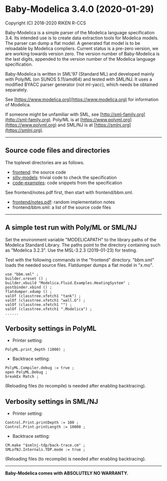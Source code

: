 # Baby-Modelica 3.4.0 (2020-01-29)

Copyright (C) 2018-2020 RIKEN R-CCS

Baby-Modelica is a simple parser of the Modelica language
specification 3.4.  Its intended use is to create data extraction
tools for Modelica models.  The parser can dump a flat model.  A
generated flat model is to be reloadable by Modelica compliers.
Current status is a pre-zero version, we are working towards version
zero.  The version number of Baby-Modelica is the last digits,
appended to the version number of the Modelica language specification.

Baby-Modelica is written in SML'97 (Standard ML) and developed mainly
with Poly/ML (on SUNOS 5.11/amd64) and tested with SML/NJ.  It uses a
modified BYACC parser generator (not ml-yacc), which needs be obtained
separately.

See [https://www.modelica.org](https://www.modelica.org) for
information of Modelica.

If someone might be unfamiliar with SML, see
[http://sml-family.org](http://sml-family.org).  Poly/ML is at
[https://www.polyml.org](https://www.polyml.org) and SML/NJ is at
[https://smlnj.org](https://smlnj.org).

----

## Source code files and directories

The toplevel directories are as follows.
* [frontend](frontend): the source code
* [silly-models](silly-models): trivial code to check the specification
* [code-examples](code-examples): code snippets from the specification

See frontend/notes.pdf first, then start with frontend/bbm.sml.
* [frontend/notes.pdf](frontend/notes.pdf): random implementation notes
* frontend/bbm.sml: a list of the source code files

----

## A simple test run with Poly/ML or SML/NJ

Set the environment variable "MODELICAPATH" to the library paths of
the Modelica Standard Library.  The paths point to the directory
containing such as "Modelica 3.2.3".  Use the MSL-3.2.3 (2019-01-23)
for testing.

Test with the following commands in the "frontend" directory.
"bbm.sml" loads the needed source files.  Flatdumper dumps a flat
model in "x.mo".

```
use "bbm.sml" ;
builder.xreset () ;
builder.xbuild "Modelica.Fluid.Examples.HeatingSystem" ;
postbinder.xbind () ;
flatdumper.xdump () ;
valOf (classtree.xfetch1 "tank") ;
valOf (classtree.xfetch1 "wall.G") ;
valOf (classtree.xfetch1 "") ;
valOf (classtree.xfetch1 ".Modelica") ;
......
```

## Verbosity settings in PolyML

* Printer setting:
```
PolyML.print_depth (1000) ;
```

* Backtrace setting:
```
PolyML.Compiler.debug := true ;
open PolyML.Debug ;
breakEx Match ;
```

(Reloading files (to recompile) is needed after enabling backtracing).

## Verbosity settings in SML/NJ

* Printer setting:
```
Control.Print.printDepth := 100 ;
Control.Print.printLength := 10000 ;
```

* Backtrace setting:
```
CM.make "$smlnj-tdp/back-trace.cm" ;
SMLofNJ.Internals.TDP.mode := true ;
```

(Reloading files (to recompile) is needed after enabling backtracing).

----

__Baby-Modelica comes with ABSOLUTELY NO WARRANTY.__
